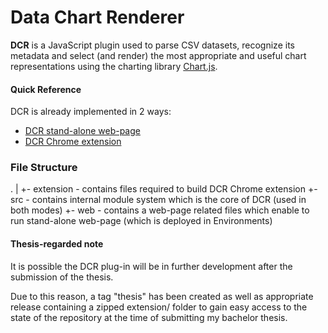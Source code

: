 Data Chart Renderer
===

**DCR** is a JavaScript plugin used to parse CSV datasets, recognize its metadata and select (and render) the most appropriate and useful chart representations using the charting library [Chart.js](https://www.chartjs.org/).

#### Quick Reference

DCR is already implemented in 2 ways:
 - [DCR stand-alone web-page](https://github.com/SaNuelson/DataChartRenderer/tree/master/web/auto-page)
 - [DCR Chrome extension](https://github.com/SaNuelson/DataChartRenderer/tree/master/extension)

### File Structure

.
|
+- extension - contains files required to build DCR Chrome extension
+- src - contains internal module system which is the core of DCR (used in both modes)
+- web - contains a web-page related files which enable to run stand-alone web-page (which is deployed in Environments)

#### Thesis-regarded note

It is possible the DCR plug-in will be in further development after the submission of the thesis.

Due to this reason, a tag "thesis" has been created as well as appropriate release containing a zipped extension/ folder
to gain easy access to the state of the repository at the time of submitting my bachelor thesis.
